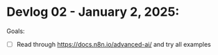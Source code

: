 # Devlog 02 - January 2, 2025:


Goals: 
- [ ] Read through https://docs.n8n.io/advanced-ai/ and try all examples